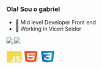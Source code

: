 ### Ola! Sou o gabriel 

- 🌱 Mid level Developer Front end
- 👯 Working in Viceri Seidor

<div>
  <a href="https://github.com/GabrielRenovato">
    <img height="180em"
      src="https://github-readme-stats.vercel.app/api?username=GabrielRenovato&show_icons=true&theme=dark&include_all_commits=true&count_private=true" />
    <img height="180em"
      src="https://github-readme-stats.vercel.app/api/top-langs/?username=GabrielRenovato&layout=compact&langs_count=7&theme=dark" />
</div>
  <div style="display: inline_block"><br>
  <img align="center" alt="Gabriel" height="30" width="40"
    src="https://raw.githubusercontent.com/devicons/devicon/master/icons/javascript/javascript-plain.svg">
  <img align="center" alt="gabriel-HTML" height="30" width="40"
    src="https://raw.githubusercontent.com/devicons/devicon/master/icons/html5/html5-original.svg">
  <img align="center" alt="gabriel-CSS" height="30" width="40"
    src="https://raw.githubusercontent.com/devicons/devicon/master/icons/css3/css3-original.svg">
</div>
